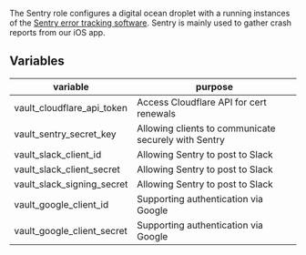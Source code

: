 The Sentry role configures a digital ocean droplet with a running instances of the [Sentry error tracking software](https://sentry.io). Sentry is mainly used to gather crash reports from our iOS app.

## Variables

| variable                   | purpose                                               |
|----------------------------|-------------------------------------------------------|
| vault_cloudflare_api_token | Access Cloudflare API for cert renewals               |
| vault_sentry_secret_key    | Allowing clients to communicate securely with Sentry  |
| vault_slack_client_id      | Allowing Sentry to post to Slack                      |
| vault_slack_client_secret  | Allowing Sentry to post to Slack                      |
| vault_slack_signing_secret | Allowing Sentry to post to Slack                      |
| vault_google_client_id     | Supporting authentication via Google                  |
| vault_google_client_secret | Supporting authentication via Google                  |
